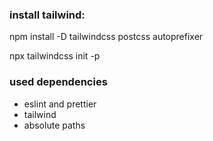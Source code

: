 ### install tailwind:

npm install -D tailwindcss postcss autoprefixer

npx tailwindcss init -p


### used dependencies

- eslint and prettier
- tailwind
- absolute paths


